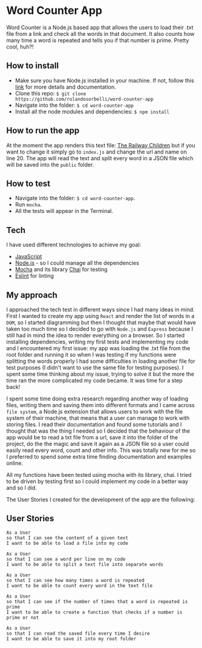 # Word Counter App

Word Counter is a Node.js based app that allows the users to load their .txt file from a link and check all the words in that document. It also counts how many time a word is repeated and tells you if that number is prime. Pretty cool, huh?!

## How to install

- Make sure you have Node.js installed in your machine. If not, follow this [link](https://nodejs.org/en/) for more details and documentation.
- Clone this repo: `$ git clone https://github.com/rolandosorbelli/word-counter-app`
- Navigate into the folder: `$ cd word-counter-app`
- Install all the node modules and dependencies: `$ npm install`

## How to run the app

At the moment the app renders this text file: [The Railway Children](http://www.loyalbooks.com/download/text/Railway-Children-by-E-Nesbit.txt) but if you want to change it simply go to `index.js` and change the url and name on line 20. The app will read the text and split every word in a JSON file which will be saved into the `public` folder.

## How to test

- Navigate into the folder: `$ cd word-counter-app`.
- Run `mocha`.
- All the tests will appear in the Terminal.

## Tech

I have used different technologies to achieve my goal:

- [JavaScript](https://developer.mozilla.org/en-US/docs/Web/JavaScript)
- [Node.js](https://nodejs.org/en/) - so I could manage all the dependencies
- [Mocha](https://mochajs.org/) and its library [Chai](http://chaijs.com/) for testing
- [Eslint](https://eslint.org/) for linting

## My approach

I approached the tech test in different ways since I had many ideas in mind. First I wanted to create my app using `React` and render the list of words in a `DOM`, so I started diagramming but then I thought that maybe that would have taken too much time so I decided to go with `Node.js` and `Express` because I still had in mind the idea to render everything on a browser. So I started installing dependencies, writing my first tests and implementing my code and I encountered my first issue: my app was loading the .txt file from the root folder and running it so when I was testing if my functions were splitting the words properly I had some difficulties in loading another file for test purposes (I didn't want to use the same file for testing purposes). I spent some time thinking about my issue, trying to solve it but the more the time ran the more complicated my code became. It was time for a step back!

I spent some time doing extra research regarding another way of loading files, writing them and saving them into different formats and I came across `file system`, a Node.js extension that allows users to work with the file system of their machine, that means that a user can manage to work with storing files. I read their documentation and found some tutorials and I thought that was the thing I needed so I decided that the behaviour of the app would be to read a txt file from a url, save it into the folder of the project, do the the magic and save it again as a JSON file so a user could easily read every word, count and other info. This was totally new for me so I preferred to spend some extra time finding documentation and examples online.

All my functions have been tested using mocha with its library, chai. I tried to be driven by testing first so I could implement my code in a better way and so I did.

The User Stories I created for the development of the app are the following:

## User Stories
```
As a User
so that I can see the content of a given text
I want to be able to load a file into my code
```

```
As a User
so that I can see a word per line on my code
I want to be able to split a text file into separate words
```

```
As a User
so that I can see how many times a word is repeated
I want to be able to count every word in the text file
```

```
As a User
so that I can see if the number of times that a word is repeated is prime
I want to be able to create a function that checks if a number is prime or not
```

```
As a User
so that I can read the saved file every time I desire
I want to be able to save it into my root folder
```